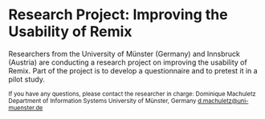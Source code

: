 # Research Project: Improving the Usability of Remix

Researchers from the University of Münster (Germany) and Innsbruck (Austria) are conducting a research project on improving the usability of Remix. Part of the project is to develop a questionnaire and to pretest it in a pilot study.

<sub>If you have any questions, please contact the researcher in charge:
Dominique Machuletz
Department of Information Systems
University of Münster, Germany
d.machuletz@uni-muenster.de </sub>

